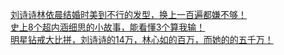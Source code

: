   
[刘诗诗林依晨结婚时美到不行的发型，换上一百遍都嫌不够！](http://www.dianyue.me/archives/391/dlgg8mldtwga3vlt/)  
[史上8个超内涵细思的小故事，能看懂3个算我输！](http://www.dianyue.me/archives/199/bh3vle8hwufep63g/)  
[明星钻戒大比拼，刘诗诗的14万，林心如的百万，而她的的五千万！](http://www.dianyue.me/archives/413/yv0kp138kth3fa4k/)
